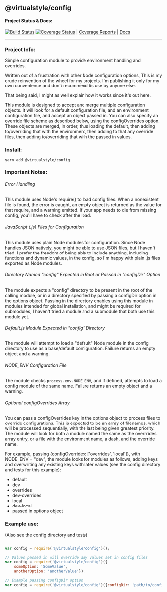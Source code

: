 ## @virtualstyle/config

#### Project Status & Docs:
[![Build Status](https://travis-ci.org/virtualstyle/config.svg?branch=master)](https://travis-ci.org/virtualstyle/config)
[![Coverage Status](https://coveralls.io/repos/github/virtualstyle/config/badge.svg?branch=master)](https://coveralls.io/github/virtualstyle/config?branch=master)
|
[Coverage Reports](https://virtualstyle.github.io/config/coverage)
|
[Docs](https://virtualstyle.github.io/config/)
___
### Project Info:
Simple configuration module to provide environment handling and overrides.

Written out of a frustration with other Node configuration options, This is my crude reinvention of the wheel for my projects. I'm publishing it only for my own convenience and don't recommend its use by anyone else.

That being said, I might as well explain how it works since it's out here.

This module is designed to accept and merge multiple configuration objects. It will look for a default configuration file, and an environment configuration file, and accept an object passed in. You can also specify an override file scheme as described below, using the configOverrides option. These objects are merged, in order, thus loading the default, then adding to/overriding that with the environment, then adding to that any override files, then adding to/overriding that with the passed in values.

### Install:
`yarn add @virtualstyle/config`

### Important Notes:
###### Error Handling
This module uses Node's require() to load config files. When a nonexistent file is found, the error is caught, an empty object is returned as the value for that require, and a warning emitted. If your app needs to die from missing config, you'll have to check after the load.
###### JavaScript (.js) Files for Configuration
This module uses plain Node modules for configuration. Since Node handles JSON natively, you might be able to use JSON files, but I haven't tried. I prefer the freedom of being able to include anything, including functions and dynamic values, in the config, so I'm happy with plain .js files exported as Node modules.
###### Directory Named "config" Expected in Root or Passed in "configDir" Option
The module expects a "config" directory to be present in the root of the calling module, or in a directory specified by passing a configDir option in the options object. Passing in the directory enables using this module in modules intended for global installation, and might be required for submodules, I haven't tried a module and a submodule that both use this module yet.
###### Default.js Module Expected in "config" Directory
The module will attempt to load a "default" Node module in the config directory to use as a base/default configuration. Failure returns an empty object and a warning.
###### NODE_ENV Configuration File
The module checks `process.env.NODE_ENV`, and if defined, attempts to load a config module of the same name. Failure returns an empty object and a warning.
###### Optional configOverrides Array
You can pass a configOverrides key in the options object to process files to override configurations. This is expected to be an array of filenames, which will be processed sequentially, with the last being given greatest priority. The module will look for both a module named the same as the overrrides array entry, or a file with the environment name, a dash, and the override name.

For example, passing {configOverrides: ['overrides', 'local']}, with NODE_ENV = "dev", the module looks for modules as follows, adding keys and overwriting any existing keys with later values (see the config directory and tests for this example):

- default
- dev
- overrides
- dev-overrides
- local
- dev-local
- passed in options object

### Example use:
(Also see the config directory and tests)
```javascript

var config = require('@virtualstyle/config')();

// Values passed in will override any values set in config files
var config = require('@virtualstyle/config')({
    someOption: 'SomeValue',
    anotherOption: 'anotherValue'});

// Example passing configDir option
var config = require('@virtualstyle/config')({configDir: 'path/to/config'});

```
